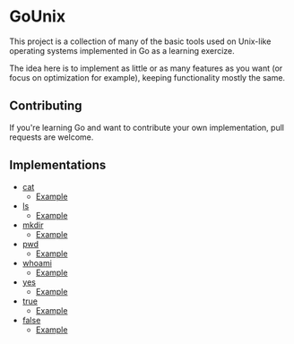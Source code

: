 # GoUnix

This project is a collection of many of the basic tools used on Unix-like operating systems implemented in Go as a learning exercize.

The idea here is to implement as little or as many features as you want (or focus on optimization for example), keeping functionality mostly the same.

## Contributing

If you're learning Go and want to contribute your own implementation, pull requests are welcome.

## Implementations

- [cat](cat/)
    - [Example](cat/aporcupine/cat/main.go)
- [ls](ls/)
    - [Example](ls/telegrammae/ls/main.go)
- [mkdir](mkdir/)
    - [Example](mkdir/telegrammae/mkdir/main.go)
- [pwd](pwd/)
    - [Example](pwd/sferrellaa/pwd/main.go)
- [whoami](whoami/)
    - [Example](whoami/aporcupine/whoami/main.go)
- [yes](yes/)
   - [Example](yes/aporcupine/yes/main.go)
- [true](true/)
   - [Example](true/sferrellaa/true/main.go)
- [false](false/)
   - [Example](false/sferrellaa/false/main.go)